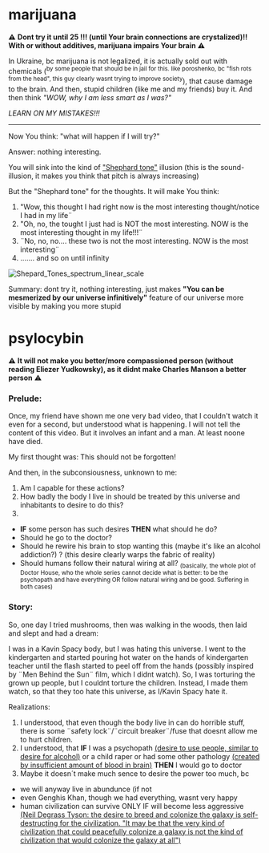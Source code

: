 # marijuana

⚠️ **Dont try it until 25 !!! (until Your brain connections are crystalized)!! With or without additives, marijuana impairs Your brain** ⚠️

In Ukraine, bc marijuana is not legalized, it is actually sold out with chemicals (<sup>by some people that should be in jail for this. like poroshenko, bc "fish rots from the head", this guy clearly wasnt trying to improve society</sup>), that cause damage to the brain. And then, stupid children (like me and my friends) buy it. And then think *"WOW, why I am less smart as I was?"*

*LEARN ON MY MISTAKES!!!*

--------

Now You think: "what will happen if I will try?"

Answer: nothing interesting. 

You will sink into the kind of ["Shephard tone"](https://en.m.wikipedia.org/wiki/Shepard_tone) illusion (this is the sound-illusion, it makes you think that pitch is always increasing)

But the "Shephard tone" for the thoughts. It will make You think:

1. "Wow, this thought I had right now is the most interesting thought/notice I had in my life¨
2. "Oh, no, the tought I just had is NOT the most interesting. NOW is the most interesting thought in my life!!!¨
3. ¨No, no, no.... these two is not the most interesting. NOW is the most interesting¨
4. ....... and so on until infinity

![Shepard_Tones_spectrum_linear_scale](https://user-images.githubusercontent.com/7573215/233840358-6e453cb9-545d-4a61-b64c-ba4c280c66f3.png)

Summary: dont try it, nothing interesting, just makes **"You can be mesmerized by our universe infinitively"** feature of our universe more visible by making you more stupid

# psylocybin

⚠️ **It will not make you better/more compassioned person (without reading Eliezer Yudkowsky), as it didnt make Charles Manson a better person** ⚠️

### Prelude: 

Once, my friend have shown me one very bad video, that I couldn't watch it even for a second, but understood what is happening. I will not tell the content of this video. But it involves an infant and a man. At least noone have died.

My first thought was: This should not be forgotten!

And then, in the subconsiousness, unknown to me:
1. Am I capable for these actions?
2. How badly the body I live in should be treated by this universe and inhabitants to desire to do this?
3. 
  - **IF** some person has such desires **THEN** what should he do?
  - Should he go to the doctor?
  - Should he rewire his brain to stop wanting this (maybe it's like an alcohol addiction?) ? (this desire clearly warps the fabric of reality)
  - Should humans follow their natural wiring at all? <sub>(basically, the whole plot of Doctor House, who the whole series cannot decide what is better: to be the psychopath and have everything OR follow natural wiring and be good. Suffering in both cases)</sub>

### Story:

So, one day I tried mushrooms, then was walking in the woods, then laid and slept and had a dream:

I was in a Kavin Spacy body, but I was hating this universe. I went to the kindergarten and started pouring hot water on the hands of kindergarten teacher until the flash started to peel off from the hands (possibly inspired by ¨Men Behind the Sun¨ film, which I didnt watch). So, I was torturing the grown up people, but I couldnt torture the children. Instead, I made them watch, so that they too hate this universe, as I/Kavin Spacy hate it.

Realizations:

1. I understood, that even though the body live in can do horrible stuff, there is some ¨safety lock¨/¨circuit breaker¨/fuse that doesnt allow me to hurt children. 
2. I understood, that **IF** I was a psychopath [(desire to use people, similar to desire for alcohol)](https://www.youtube.com/watch?v=bdPMUX8_8Ms) or a child raper or had some other pathology [(created by insufficient amount of blood in brain)](https://www.youtube.com/watch?v=esPRsT-lmw8) **THEN** I would go to doctor
3. Maybe it doesn´t make much sence to desire the power too much, bc
  - we will anyway live in abundunce (if not 
  - even Genghis Khan, though we had everything, wasnt very happy
  - human civilization can survive ONLY IF will become less aggressive [(Neil Degrass Tyson: the desire to breed and colonize the galaxy is self-destructing for the civilization. "It may be that the very kind of civilization that could peacefully colonize a galaxy is not the kind of civilization that would colonize the galaxy at all")](https://www.youtube.com/watch?v=cDut-A2GtLA)
